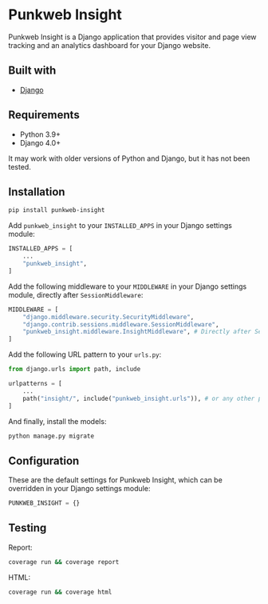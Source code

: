 # Punkweb Insight

Punkweb Insight is a Django application that provides visitor and page view tracking and an analytics dashboard for your Django website.

## Built with

- [Django](https://www.djangoproject.com/)

## Requirements

- Python 3.9+
- Django 4.0+

It may work with older versions of Python and Django, but it has not been tested.

## Installation

```bash
pip install punkweb-insight
```

Add `punkweb_insight` to your `INSTALLED_APPS` in your Django settings module:

```python
INSTALLED_APPS = [
    ...
    "punkweb_insight",
]
```

Add the following middleware to your `MIDDLEWARE` in your Django settings module, directly after `SessionMiddleware`:

```python
MIDDLEWARE = [
    "django.middleware.security.SecurityMiddleware",
    "django.contrib.sessions.middleware.SessionMiddleware",
    "punkweb_insight.middleware.InsightMiddleware", # Directly after SessionMiddleware
]
```

Add the following URL pattern to your `urls.py`:

```python
from django.urls import path, include

urlpatterns = [
    ...
    path("insight/", include("punkweb_insight.urls")), # or any other path you want
]
```

And finally, install the models:

```bash
python manage.py migrate
```

## Configuration

These are the default settings for Punkweb Insight, which can be overridden in your Django settings module:

```python
PUNKWEB_INSIGHT = {}
```

## Testing

Report:

```bash
coverage run && coverage report
```

HTML:

```bash
coverage run && coverage html
```
